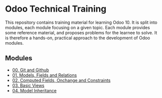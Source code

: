 # Odoo Technical Training

This repository contains training material for learning Odoo 10.
It is split into modules, each module focusing on a given topic.
Each module provides some reference material, and proposes problems for the learnee to solve.
It is therefore a hands-on, practical approach to the development of Odoo modules.

## Modules

* [00. Git and Github](00-git)
* [01. Models, Fields and Relations](01-models)
* [02. Computed Fields, Onchange and Constraints](02-fields)
* [03. Basic Views](03-views)
* [04. Model Inheritance](04-inheritance)
